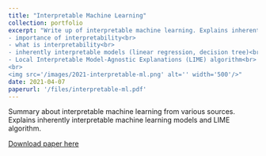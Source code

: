 ```yaml
---
title: "Interpretable Machine Learning"
collection: portfolio
excerpt: "Write up of interpretable machine learning. Explains inherently interpretable machine learning models and LIME algorithm.<br>
- importance of interpretability<br>
- what is interpretability<br>
- inherently interpretable models (linear regression, decision tree)<br>
- Local Interpretable Model-Agnostic Explanations (LIME) algorithm<br>
<br>
<img src='/images/2021-interpretable-ml.png' alt='' width='500'/>"
date: 2021-04-07
paperurl: '/files/interpretable-ml.pdf'
---
```

Summary about interpretable machine learning from various sources. Explains inherently interpretable machine learning models and LIME algorithm.

[Download paper here](/files/interpretable-ml.pdf)
